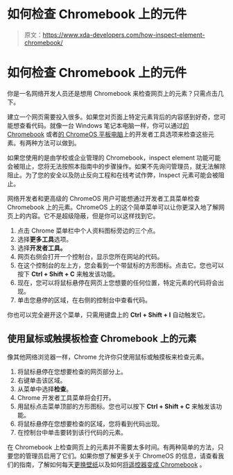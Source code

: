 # 如何检查 Chromebook 上的元件

> 原文：<https://www.xda-developers.com/how-inspect-element-chromebook/>

# 如何检查 Chromebook 上的元件

你是一名网络开发人员还是想用 Chromebook 来检查网页上的元素？只需点击几下。

建立一个网页需要投入很多。如果您对页面上特定元素背后的内容感到好奇，您可能想查看代码。就像一台 Windows 笔记本电脑一样，你可以通过[的 Chromebook](https://www.xda-developers.com/best-chromebooks/) 或者[的 ChromeOS 平板电脑](https://www.xda-developers.com/best-chrome-os-tablets/)上的开发者工具选项来检查这些元素。有两种方法可以做到。

如果您使用的是由学校或企业管理的 Chromebook，inspect element 功能可能会被阻止，您将无法按照本指南中的步骤操作。如果不先询问管理员，就无法解除阻止。为了您的安全以及防止反向工程和在线考试作弊，Inspect 元素可能会被阻止。

网络开发者和更高级的 ChromeOS 用户可能想通过开发者工具菜单检查 Chromebook 上的元素。ChromeOS 上的这个简单菜单可以让你更深入地了解网页上的内容。它不是超级隐蔽，但是你可以这样找到它。

1.  点击 Chrome 菜单栏中个人资料图标旁边的三个点。
2.  选择**更多工具**选项。
3.  选择**开发者工具。**
4.  网页右侧会打开一个控制台，显示您所在网站的代码。
5.  在这个控制台的左上方，您会看到一个带鼠标的方形图标。点击它。您也可以按下 **Ctrl + Shift + C** 来触发该功能。
6.  现在，您可以将鼠标悬停在网页上您想要的任何位置，特定元素的代码将会出现。
7.  单击您悬停的区域，在右侧的控制台中查看代码。

你也可以完全避开这个菜单，只需用键盘上的 **Ctrl + Shift + I** 自动触发它。

## 使用鼠标或触摸板检查 Chromebook 上的元素

像其他网络浏览器一样，Chrome 允许你只使用鼠标或触摸板来检查元素。

1.  将鼠标悬停在您想要检查的网页部分上。
2.  右键单击该区域。
3.  从菜单中选择**检查**。
4.  Chrome 开发者工具菜单将会打开。
5.  用鼠标点击菜单顶部的方形图标。您也可以按下 **Ctrl + Shift + C** 来触发该功能。
6.  将鼠标悬停在您想要检查的区域，您将看到代码出现。
7.  在控制台中单击要转到该行代码的元素。

在 Chromebook 上检查网页上的元素并不需要太多时间。有两种简单的方法，只要您的管理员启用了它们。如果你想了解更多关于 ChromeOS 的信息，请查看我们的指南，了解如何每天[更换壁纸](https://www.xda-developers.com/how-to-change-your-wallpaper-every-day-on-a-chromebook/)以及如何[将遥控器变成 Chromebook](https://www.xda-developers.com/how-remote-desktop-chromebook/) 。